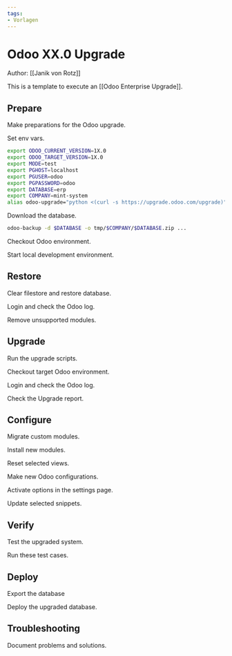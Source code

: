 ```yaml
---
tags:
- Vorlagen
---
```

# Odoo XX.0 Upgrade

Author: [[Janik von Rotz]]

This is a template to execute an [[Odoo Enterprise Upgrade]].

## Prepare

Make preparations for the Odoo upgrade.

Set env vars.

```bash
export ODOO_CURRENT_VERSION=1X.0
export ODOO_TARGET_VERSION=1X.0
export MODE=test
export PGHOST=localhost
export PGUSER=odoo
export PGPASSWORD=odoo
export DATABASE=erp
export COMPANY=mint-system
alias odoo-upgrade="python <(curl -s https://upgrade.odoo.com/upgrade)"
```

Download the database.

```bash
odoo-backup -d $DATABASE -o tmp/$COMPANY/$DATABASE.zip ...
```

Checkout Odoo environment.

Start local development environment.

## Restore

Clear filestore and restore database.

Login and check the Odoo log.

Remove unsupported modules.

## Upgrade

Run the upgrade scripts.

Checkout target Odoo environment.

Login and check the Odoo log.

Check the Upgrade report.

## Configure

Migrate custom modules.

Install new modules.

Reset selected views.

Make new Odoo configurations.

Activate options in the settings page.

Update selected snippets.

## Verify

Test the upgraded system.

Run these test cases.

## Deploy

Export the database

Deploy the upgraded database.

## Troubleshooting

Document problems and solutions.